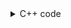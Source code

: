 <details><summary>C++ code</summary>

Runtime `493 ms` Beats `23.5%`.<br>
Memory `25.9 MB` Beats `25%`.

![](../../../../assets/1626.png)

</details>
